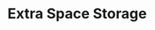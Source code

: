 ---
title: "Extra Space Storage"
url: /beaverton/extra-space-storage-northwest-185th-avenue/
shop: storage rental
---